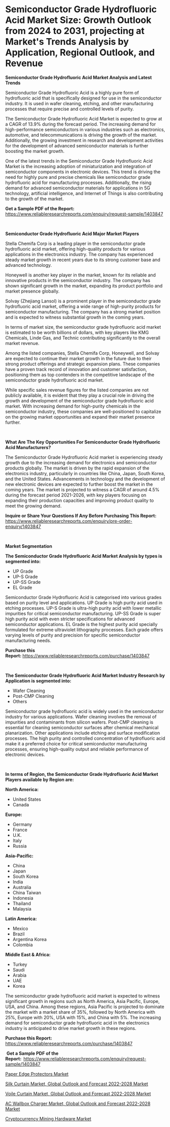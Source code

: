 <p><h1>Semiconductor Grade Hydrofluoric Acid Market Size: Growth Outlook from 2024 to 2031, projecting at Market's Trends Analysis by Application, Regional Outlook, and Revenue</h1></p><p><strong>Semiconductor Grade Hydrofluoric Acid Market Analysis and Latest Trends</strong></p>
<p><p>Semiconductor Grade Hydrofluoric Acid is a highly pure form of hydrofluoric acid that is specifically designed for use in the semiconductor industry. It is used in wafer cleaning, etching, and other manufacturing processes that require precise and controlled levels of purity.</p><p>The Semiconductor Grade Hydrofluoric Acid Market is expected to grow at a CAGR of 13.9% during the forecast period. The increasing demand for high-performance semiconductors in various industries such as electronics, automotive, and telecommunications is driving the growth of the market. Additionally, the growing investment in research and development activities for the development of advanced semiconductor materials is further boosting the market growth.</p><p>One of the latest trends in the Semiconductor Grade Hydrofluoric Acid Market is the increasing adoption of miniaturization and integration of semiconductor components in electronic devices. This trend is driving the need for highly pure and precise chemicals like semiconductor grade hydrofluoric acid for manufacturing processes. Additionally, the rising demand for advanced semiconductor materials for applications in 5G technology, artificial intelligence, and Internet of Things is also contributing to the growth of the market.</p></p>
<p><strong>Get a Sample PDF of the Report:&nbsp;</strong> <a href="https://www.reliableresearchreports.com/enquiry/request-sample/1403847">https://www.reliableresearchreports.com/enquiry/request-sample/1403847</a></p>
<p>&nbsp;</p>
<p><strong>Semiconductor Grade Hydrofluoric Acid Major Market Players</strong></p>
<p><p>Stella Chemifa Corp is a leading player in the semiconductor grade hydrofluoric acid market, offering high-quality products for various applications in the electronics industry. The company has experienced steady market growth in recent years due to its strong customer base and advanced technology.</p><p>Honeywell is another key player in the market, known for its reliable and innovative products in the semiconductor industry. The company has shown significant growth in the market, expanding its product portfolio and market presence globally.</p><p>Solvay (Zhejiang Lansol) is a prominent player in the semiconductor grade hydrofluoric acid market, offering a wide range of high-purity products for semiconductor manufacturing. The company has a strong market position and is expected to witness substantial growth in the coming years.</p><p>In terms of market size, the semiconductor grade hydrofluoric acid market is estimated to be worth billions of dollars, with key players like KMG Chemicals, Linde Gas, and Technic contributing significantly to the overall market revenue.</p><p>Among the listed companies, Stella Chemifa Corp, Honeywell, and Solvay are expected to continue their market growth in the future due to their strong product offerings and strategic expansion plans. These companies have a proven track record of innovation and customer satisfaction, positioning them as top contenders in the competitive landscape of the semiconductor grade hydrofluoric acid market.</p><p>While specific sales revenue figures for the listed companies are not publicly available, it is evident that they play a crucial role in driving the growth and development of the semiconductor grade hydrofluoric acid market. With increasing demand for high-purity chemicals in the semiconductor industry, these companies are well-positioned to capitalize on the growing market opportunities and expand their market presence further.</p></p>
<p>&nbsp;</p>
<p><strong>What Are The Key Opportunities For Semiconductor Grade Hydrofluoric Acid Manufacturers?</strong></p>
<p><p>The Semiconductor Grade Hydrofluoric Acid market is experiencing steady growth due to the increasing demand for electronics and semiconductor products globally. The market is driven by the rapid expansion of the electronics industry, particularly in countries like China, Japan, South Korea, and the United States. Advancements in technology and the development of new electronic devices are expected to further boost the market in the coming years. The market is projected to witness a CAGR of around 4.5% during the forecast period 2021-2026, with key players focusing on expanding their production capacities and improving product quality to meet the growing demand.</p></p>
<p><strong>Inquire or Share Your Questions If Any Before Purchasing This Report:</strong> <a href="https://www.reliableresearchreports.com/enquiry/pre-order-enquiry/1403847">https://www.reliableresearchreports.com/enquiry/pre-order-enquiry/1403847</a></p>
<p>&nbsp;</p>
<p><strong>Market Segmentation</strong></p>
<p><strong>The Semiconductor Grade Hydrofluoric Acid Market Analysis by types is segmented into:</strong></p>
<p><ul><li>UP Grade</li><li>UP-S Grade</li><li>UP-SS Grade</li><li>EL Grade</li></ul></p>
<p><p>Semiconductor Grade Hydrofluoric Acid is categorised into various grades based on purity level and applications. UP Grade is high purity acid used in etching processes. UP-S Grade is ultra-high purity acid with lower metallic impurities for critical semiconductor manufacturing. UP-SS Grade is super high purity acid with even stricter specifications for advanced semiconductor applications. EL Grade is the highest purity acid specially formulated for extreme ultraviolet lithography processes. Each grade offers varying levels of purity and precision for specific semiconductor manufacturing needs.</p></p>
<p><strong>Purchase this Report:&nbsp;</strong><a href="https://www.reliableresearchreports.com/purchase/1403847">https://www.reliableresearchreports.com/purchase/1403847</a></p>
<p>&nbsp;</p>
<p><strong>The Semiconductor Grade Hydrofluoric Acid Market Industry Research by Application is segmented into:</strong></p>
<p><ul><li>Wafer Cleaning</li><li>Post-CMP Cleaning</li><li>Others</li></ul></p>
<p><p>Semiconductor grade hydrofluoric acid is widely used in the semiconductor industry for various applications. Wafer cleaning involves the removal of impurities and contaminants from silicon wafers. Post-CMP cleaning is essential for cleaning semiconductor surfaces after chemical mechanical planarization. Other applications include etching and surface modification processes. The high purity and controlled concentration of hydrofluoric acid make it a preferred choice for critical semiconductor manufacturing processes, ensuring high-quality output and reliable performance of electronic devices.</p></p>
<p>&nbsp;</p>
<p><strong>In terms of Region, the Semiconductor Grade Hydrofluoric Acid Market Players available by Region are:</strong></p>
<p>
    <p> <strong> North America: </strong>
        <ul>
            <li>United States</li>
            <li>Canada</li>
        </ul>
        </p> 
    <p> <strong> Europe: </strong>
        <ul>
            <li>Germany</li>
            <li>France</li>
            <li>U.K.</li>
            <li>Italy</li>
            <li>Russia</li>
        </ul>
        </p> 
    <p> <strong> Asia-Pacific: </strong>
        <ul>
            <li>China</li>
            <li>Japan</li>
            <li>South Korea</li>
            <li>India</li>
            <li>Australia</li>
            <li>China Taiwan</li>
            <li>Indonesia</li>
            <li>Thailand</li>
            <li>Malaysia</li>
        </ul>
        </p> 
    <p> <strong> Latin America: </strong>
        <ul>
            <li>Mexico</li>
            <li>Brazil</li>
            <li>Argentina Korea</li>
            <li>Colombia</li>
        </ul>
        </p> 
    <p> <strong> Middle East & Africa: </strong>
        <ul>
            <li>Turkey</li>
            <li>Saudi</li>
            <li>Arabia</li>
            <li>UAE</li>
            <li>Korea</li>
        </ul>
    </p>
    </p>
<p><p>The semiconductor grade hydrofluoric acid market is expected to witness significant growth in regions such as North America, Asia Pacific, Europe, USA, and China. Among these regions, Asia Pacific is projected to dominate the market with a market share of 35%, followed by North America with 25%, Europe with 20%, USA with 15%, and China with 5%. The increasing demand for semiconductor grade hydrofluoric acid in the electronics industry is anticipated to drive market growth in these regions.</p></p>
<p><strong>Purchase this Report: </strong><a href="https://www.reliableresearchreports.com/purchase/1403847">https://www.reliableresearchreports.com/purchase/1403847</a></p>
<p>&nbsp;<strong>Get a Sample PDF of the Report:&nbsp;&nbsp;</strong><a href="https://www.reliableresearchreports.com/enquiry/request-sample/1403847">https://www.reliableresearchreports.com/enquiry/request-sample/1403847</a></p>
<p><strong></strong></p>
<p><p><a href="https://view.publitas.com/reportprime-1/paper-edge-protectors-market-offer-valuable-insights-into-market-size-market-share-market-trends-and-projections-spanning-from-2024-to-2031/">Paper Edge Protectors Market</a></p><p><a href="https://glittery-fuchsia-86a.notion.site/Silk-Curtain-Market-Global-Outlook-and-Forecast-2022-2028-Market-Insights-Market-Players-and-Forec-28d3cb9378c34cb591cb5fddd64dce91">Silk Curtain Market, Global Outlook and Forecast 2022-2028 Market</a></p><p><a href="https://silk-columnist-571.notion.site/Voile-Curtain-Market-Global-Outlook-and-Forecast-2022-2028-Market-Size-Market-Share-and-Global-Mar-5cc33abf69974689a3d96b689ef95a3f">Voile Curtain Market, Global Outlook and Forecast 2022-2028 Market</a></p><p><a href="https://cute-banjo-8ca.notion.site/AC-Wallbox-Charger-Market-Global-Outlook-and-Forecast-2022-2028-Market-Growth-Market-Trends-COVID-4ec5566bd3424ceb96f76f89052e8a2a">AC Wallbox Charger Market, Global Outlook and Forecast 2022-2028 Market</a></p><p><a href="https://view.publitas.com/reportprime-1/cryptocurrency-mining-hardware-market-research-report-provides-thorough-industry-overview-which-offers-an-in-depth-analysis-of-product-trends-and-new-market-divisions/">Cryptocurrency Mining Hardware Market</a></p></p>